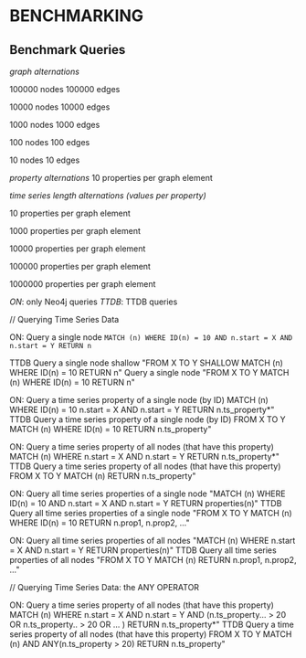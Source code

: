 # BENCHMARKING

## Benchmark Queries 

*graph alternations*

100000 nodes 100000 edges

10000 nodes 10000 edges

1000 nodes 1000 edges

100 nodes 100 edges 

10 nodes 10 edges 




*property alternations*
10 properties per graph element



*time series length alternations (values per property)*

10 properties per graph element

1000 properties per graph element

10000 properties per graph element

100000 properties per graph element

1000000 properties per graph element



*ON*: only Neo4j queries
*TTDB*: TTDB queries 


// Querying Time Series Data



ON: 
  Query a single node
`MATCH (n) WHERE ID(n) = 10 AND n.start = X AND n.start = Y RETURN n`

TTDB
  Query a single node shallow
  "FROM X TO Y SHALLOW MATCH (n) WHERE ID(n) = 10 RETURN n"
  Query a single node
  "FROM X TO Y MATCH (n) WHERE ID(n) = 10 RETURN n"

ON: 
  Query a time series property of a single node (by ID)
    MATCH (n) WHERE ID(n) = 10 n.start = X AND n.start = Y RETURN n.ts_property*"
TTDB
  Query a time series property of a single node (by ID) 
    FROM X TO Y MATCH (n) WHERE ID(n) = 10 RETURN n.ts_property"

ON: 
  Query a time series property of all nodes (that have this property)
    MATCH (n) WHERE n.start = X AND n.start = Y RETURN n.ts_property*"
TTDB
  Query a time series property of all nodes (that have this property)
    FROM X TO Y MATCH (n) RETURN n.ts_property"

ON: 
  Query all time series properties of a single node 
  "MATCH (n) WHERE ID(n) = 10 AND n.start = X AND n.start = Y RETURN properties(n)"
TTDB
  Query all time series properties of a single node 
  "FROM X TO Y MATCH (n) WHERE ID(n) = 10 RETURN n.prop1, n.prop2, ..."


ON: 
  Query all time series properties of all nodes 
  "MATCH (n) WHERE n.start = X AND n.start = Y RETURN properties(n)"
TTDB
  Query all time series properties of all nodes 
  "FROM X TO Y MATCH (n) RETURN n.prop1, n.prop2, ..."



// Querying Time Series Data: the ANY OPERATOR

ON: 
  Query a time series property of all nodes (that have this property)
    MATCH (n) WHERE n.start = X AND n.start = Y AND (n.ts_property... > 20 OR n.ts_property.. > 20 OR ... ) RETURN n.ts_property*"
TTDB
  Query a time series property of all nodes (that have this property)
    FROM X TO Y MATCH (n) AND ANY(n.ts_property > 20) RETURN n.ts_property"

